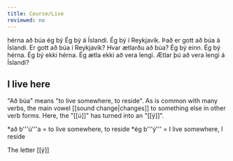 ```yaml
---
title: Course/Live
reviewed: no
---
```

<vocabulary>
hérna
að búa
ég bý
Ég bý á Íslandi.
Ég bý í Reykjavík.
Það er gott að búa á Íslandi.
Er gott að búa í Reykjavík?
Hvar ætlarðu að búa?
Ég bý einn.
Ég bý hérna.
Ég bý ekki hérna.
Ég ætla ekki að vera lengi.
Ætlar þú að vera lengi á Íslandi?
<!-- Mamma mín veit hvar ég bý. -->
</vocabulary>

## I live here
"Að búa" means "to live somewhere, to reside". As is common with many verbs, the main vowel [[sound change|changes]] to something else in other verb forms. Here, the "[[ú]]" has turned into an "[[ý]]".

*að b'''ú'''a = to live somewhere, to reside
*ég b'''ý''' = I live somewhere, I reside

The letter [[ý]] <Audio src=" 6jJT.mp3" inline/> makes the exact same sound as the letter [[í]]. Similarly, the letter [[y]] makes the exact same sound as the letter [[i]]. Y and Ý are only retained for historical reasons.
